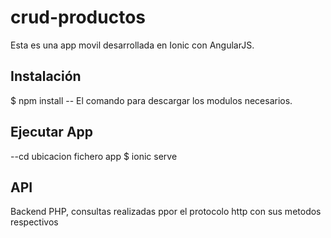 # crud-productos

Esta es una app movil desarrollada en Ionic con AngularJS.

## Instalación

$ npm install 
-- El comando para descargar los modulos necesarios.

## Ejecutar App
--cd ubicacion fichero app
$ ionic serve

## API
Backend PHP, consultas realizadas ppor el protocolo http con sus metodos respectivos
